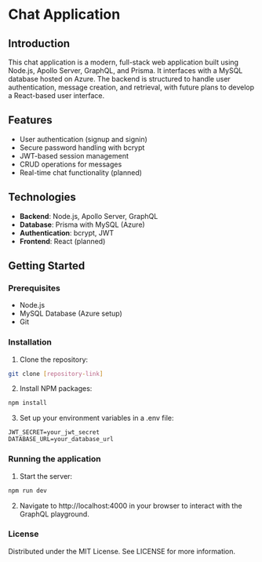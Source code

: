# Chat Application

## Introduction

This chat application is a modern, full-stack web application built using Node.js, Apollo Server, GraphQL, and Prisma. It interfaces with a MySQL database hosted on Azure. The backend is structured to handle user authentication, message creation, and retrieval, with future plans to develop a React-based user interface.

## Features

- User authentication (signup and signin)
- Secure password handling with bcrypt
- JWT-based session management
- CRUD operations for messages
- Real-time chat functionality (planned)

## Technologies

- **Backend**: Node.js, Apollo Server, GraphQL
- **Database**: Prisma with MySQL (Azure)
- **Authentication**: bcrypt, JWT
- **Frontend**: React (planned)

## Getting Started

### Prerequisites

- Node.js
- MySQL Database (Azure setup)
- Git

### Installation

1. Clone the repository:

```sh
git clone [repository-link]
```

2. Install NPM packages:

```sh
npm install
```

3. Set up your environment variables in a .env file:

```
JWT_SECRET=your_jwt_secret
DATABASE_URL=your_database_url
```

### Running the application

1. Start the server:

```sh
npm run dev
```

2. Navigate to http://localhost:4000 in your browser to interact with the GraphQL playground.

### License

Distributed under the MIT License. See LICENSE for more information.
